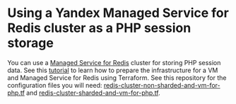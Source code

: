 # Using a Yandex Managed Service for Redis cluster as a PHP session storage

You can use a [Managed Service for Redis](https://yandex.cloud/docs/managed-redis) cluster for storing PHP session data. See this [tutorial](https://yandex.cloud/docs/tutorials/dataplatform/redis-as-php-sessions-storage) to learn how to prepare the infrastructure for a VM and Managed Service for Redis using Terraform. See this repository for the configuration files you will need: [redis-cluster-non-sharded-and-vm-for-php.tf](redis-cluster-non-sharded-and-vm-for-php.tf) and [redis-cluster-sharded-and-vm-for-php.tf](redis-cluster-sharded-and-vm-for-php.tf).
